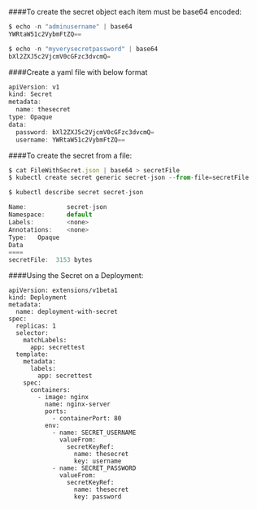 ####To create the secret object each item must be base64 encoded:

```javascript
$ echo -n "adminusername" | base64
YWRtaW51c2VybmFtZQ==

$ echo -n "myverysecretpassword" | base64
bXl2ZXJ5c2VjcmV0cGFzc3dvcmQ=
```
####Create a yaml file with below format
```javascript
apiVersion: v1
kind: Secret
metadata:
  name: thesecret
type: Opaque
data:
  password: bXl2ZXJ5c2VjcmV0cGFzc3dvcmQ=
  username: YWRtaW51c2VybmFtZQ==
```

####To create the secret from a file:

```javascript
$ cat FileWithSecret.json | base64 > secretFile
$ kubectl create secret generic secret-json --from-file=secretFile

$ kubectl describe secret secret-json

Name:           secret-json
Namespace:      default
Labels:         <none>
Annotations:    <none>
Type:   Opaque
Data
====
secretFile:  3153 bytes

```
####Using the Secret on a Deployment:

``` 
apiVersion: extensions/v1beta1
kind: Deployment
metadata:
  name: deployment-with-secret
spec:
  replicas: 1
  selector:
    matchLabels:
      app: secrettest
  template:
    metadata:
      labels:
        app: secrettest
    spec:
      containers:
        - image: nginx
          name: nginx-server
          ports:
            - containerPort: 80
          env:
            - name: SECRET_USERNAME
              valueFrom:
                secretKeyRef:
                  name: thesecret
                  key: username
            - name: SECRET_PASSWORD
              valueFrom:
                secretKeyRef:
                  name: thesecret
                  key: password       
```                  
